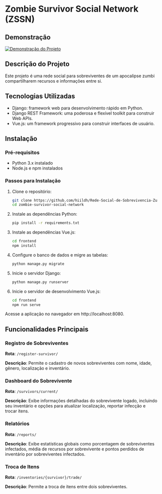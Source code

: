 # Zombie Survivor Social Network (ZSSN)

## Demonstração

[![Demonstração do Projeto](zssn-rede-social-de-sobrevivencia-zumbi-google-chrome-2024-06-13-18-29-41_f3QnpL55.gif)](https://drive.google.com/file/d/17C2c8IKaCHPpeElp7_KSDDdaOIr-onmt/view?usp=sharing)


## Descrição do Projeto

Este projeto é uma rede social para sobreviventes de um apocalipse zumbi compartilharem recursos e informações entre si.

## Tecnologias Utilizadas

- Django: framework web para desenvolvimento rápido em Python.
- Django REST Framework: uma poderosa e flexível toolkit para construir Web APIs.
- Vue.js: um framework progressivo para construir interfaces de usuário.

## Instalação

### Pré-requisitos

- Python 3.x instalado
- Node.js e npm instalados

### Passos para Instalação

1. Clone o repositório:

   ```bash
   git clone https://github.com/hiildh/Rede-Social-de-Sobrevivencia-Zumbi.git
   cd zombie-survivor-social-network
2. Instale as dependências Python:
    ```bash
    pip install -r requirements.txt
3. Instale as dependências Vue.js:
    ```bash
    cd frontend
    npm install
4. Configure o banco de dados e migre as tabelas:
    ```bash
    python manage.py migrate
5. Inicie o servidor Django:
    ```bash
    python manage.py runserver
6. Inicie o servidor de desenvolvimento Vue.js:
    ```bash
    cd frontend
    npm run serve
Acesse a aplicação no navegador em http://localhost:8080.

## Funcionalidades Principais
### Registro de Sobreviventes
**Rota**: ```/register-survivor/```

**Descrição**: Permite o cadastro de novos sobreviventes com nome, idade, gênero, localização e inventário.

### Dashboard do Sobrevivente
**Rota**: ````/survivors/current/````

**Descrição**: Exibe informações detalhadas do sobrevivente logado, incluindo seu inventário e opções para atualizar localização, reportar infecção e trocar itens.
### Relatórios
**Rota**: ``/reports/``

**Descrição**: Exibe estatísticas globais como porcentagem de sobreviventes infectados, média de recursos por sobrevivente e pontos perdidos de inventário por sobreviventes infectados.
### Troca de Itens
**Rota**: ````/inventories/{survivor}/trade/````

**Descrição**: Permite a troca de itens entre dois sobreviventes.
